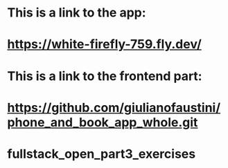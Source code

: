 
# This is a link to the app:

# https://white-firefly-759.fly.dev/

# This is a link to the frontend part:
# https://github.com/giulianofaustini/phone_and_book_app_whole.git

# fullstack_open_part3_exercises
